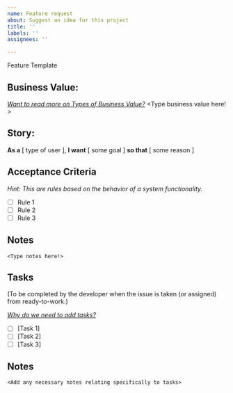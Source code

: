 ```yaml
---
name: Feature request
about: Suggest an idea for this project
title: ''
labels: ''
assignees: ''

---
```


Feature Template

## Business Value:
[*Want to read more on Types of Business Value?*](https://docs.google.com/spreadsheets/d/1Bvcam238-mvESbTmEgLjkR0Dhrb9TmP4aQ7b3st8pMc/edit#gid=0)
<Type business value here! >

## Story:

**As a**  [ type of user ],
**I want** [ some goal ]
**so that** [ some reason ]

## Acceptance Criteria
*Hint: This are rules based on the behavior of a system functionality.*
- [ ] Rule 1
- [ ] Rule 2
- [ ] Rule 3

## Notes
```
<Type notes here!>
```

## Tasks
(To be completed by the developer when the issue is taken (or assigned) from ready-to-work.)

[*Why do we need to add tasks?*](https://healthlabs.slab.com/posts/tasking-stories-z7lh2l1w)

- [ ] [Task 1]
- [ ] [Task 2]
- [ ] [Task 3]

## Notes
```
<Add any necessary notes relating specifically to tasks>
```
